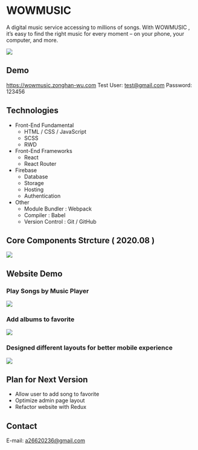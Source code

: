 # WOWMUSIC
A digital music service accessing to millions of songs. With WOWMUSIC , it’s easy to find the right music for every moment – on your phone, your computer, and more.

![](https://i.imgur.com/mZbxjuZ.png)
## Demo
https://wowmusic.zonghan-wu.com
Test User: test@gmail.com Password: 123456
## Technologies
- Front-End Fundamental
    - HTML / CSS / JavaScript
    - SCSS
    - RWD
- Front-End Frameworks
    - React
    - React Router
- Firebase
    - Database
    - Storage
    - Hosting
    - Authentication
- Other 
    - Module Bundler : Webpack
    - Compiler : Babel
    - Version Control : Git / GitHub
## Core Components Strcture ( 2020.08 )
![](https://i.imgur.com/Fe5zDlL.png)
## Website Demo
### Play Songs by Music Player
![](https://i.imgur.com/gIPZQD9.gif)
### Add albums to favorite 
![](https://i.imgur.com/sWdhhjV.gif)
### Designed different layouts for better mobile experience
![](https://i.imgur.com/h5F4A04.gif)
## Plan for Next Version
- Allow user to add song to favorite
- Optimize admin page layout
- Refactor website with Redux
## Contact
E-mail: a26620236@gmail.com

